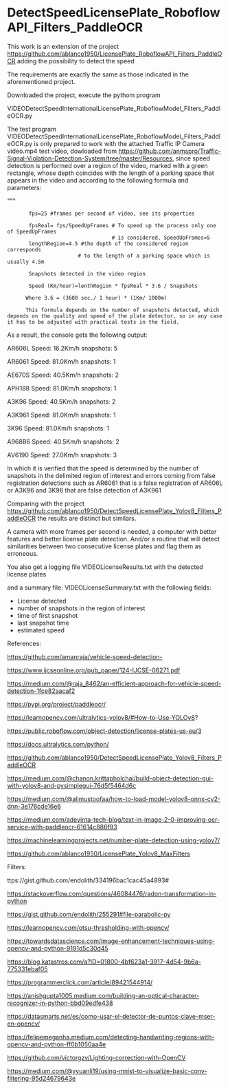 # DetectSpeedLicensePlate_RoboflowAPI_Filters_PaddleOCR
This work is an extension of the project https://github.com/ablanco1950/LicensePlate_RoboflowAPI_Filters_PaddleOCR adding the possibility to detect the speed

The requirements are exactly the same as those indicated in the aforementioned project.

Downloaded the project, execute the pythom program

VIDEODetectSpeedInternationalLicensePlate_RoboflowModel_Filters_PaddleOCR.py


The test program VIDEODetectSpeedInternationalLicensePlate_RoboflowModel_Filters_PaddleOCR.py is only prepared to work with the attached Traffic IP Camera video.mp4 test video,
dowloaded from 
https://github.com/anmspro/Traffic-Signal-Violation-Detection-System/tree/master/Resources, 
since speed detection is performed over a region of the video, marked with a green rectangle, whose depth coincides with the length of a parking space that appears in the video and according to the following formula and parameters:

"""
          
         
           fps=25 #frames per second of video, see its properties

           fpsReal= fps/SpeedUpFrames # To speed up the process only one of SpeedUpFrames
                                      # is considered, SpeedUpFrames=5
           lengthRegion=4.5 #the depth of the considered region corresponds
                           # to the length of a parking space which is usually 4.5m

           Snapshots detected in the video region

           Speed (Km/hour)=lenthRegion * fpsReal * 3.6 / Snapshots

          Where 3.6 = (3600 sec./ 1 hour) * (1Km/ 1000m)
          
          This formula depends on the number of snapshots detected, which depends on the quality and speed of the plate detector, so in any case it has to be adjusted with practical tests in the field.

As a result, the console gets the following output:

AR606L Speed: 16.2Km/h  snapshots: 5

AR6061 Speed: 81.0Km/h  snapshots: 1

AE670S Speed: 40.5Km/h  snapshots: 2

APH188 Speed: 81.0Km/h  snapshots: 1

A3K96 Speed: 40.5Km/h  snapshots: 2

A3K961 Speed: 81.0Km/h  snapshots: 1

3K96 Speed: 81.0Km/h  snapshots: 1

A968B6 Speed: 40.5Km/h  snapshots: 2

AV6190 Speed: 27.0Km/h  snapshots: 3

In which it is verified that the speed is determined by the number of snapshots in the delimited region of interest and errors coming from false registration detections such as AR6061 that is a false registration of AR606L or A3K96 and 3K96 that are  false detection of A3K961

Comparing  with the project https://github.com/ablanco1950/DetectSpeedLicensePlate_Yolov8_Filters_PaddleOCR the results are distinct but similars.

A camera with more frames per second is needed, a computer  with better features and better license plate detection. And/or a routine that will detect similarities between two consecutive license plates and flag them as erroneous.

You also get a logging file VIDEOLicenseResults.txt with the detected license plates

and a summary file: VIDEOLicenseSummary.txt with the following fields:

- License detected
- number of snapshots in the region of interest
- time of first snapshot
- last snapshot time
- estimated speed

References:

https://github.com/amanraja/vehicle-speed-detection-

https://www.ijcseonline.org/pub_paper/124-IJCSE-06271.pdf

https://medium.com/@raja_8462/an-efficient-approach-for-vehicle-speed-detection-1fce82aacaf2

https://pypi.org/project/paddleocr/

https://learnopencv.com/ultralytics-yolov8/#How-to-Use-YOLOv8?

https://public.roboflow.com/object-detection/license-plates-us-eu/3

https://docs.ultralytics.com/python/

https://github.com/ablanco1950/DetectSpeedLicensePlate_Yolov8_Filters_PaddleOCR

https://medium.com/@chanon.krittapholchai/build-object-detection-gui-with-yolov8-and-pysimplegui-76d5f5464d6c

https://medium.com/@alimustoofaa/how-to-load-model-yolov8-onnx-cv2-dnn-3e176cde16e6

https://medium.com/adevinta-tech-blog/text-in-image-2-0-improving-ocr-service-with-paddleocr-61614c886f93

https://machinelearningprojects.net/number-plate-detection-using-yolov7/

https://github.com/ablanco1950/LicensePlate_Yolov8_MaxFilters

Filters:

ttps://gist.github.com/endolith/334196bac1cac45a4893#

https://stackoverflow.com/questions/46084476/radon-transformation-in-python

https://gist.github.com/endolith/255291#file-parabolic-py

https://learnopencv.com/otsu-thresholding-with-opencv/

https://towardsdatascience.com/image-enhancement-techniques-using-opencv-and-python-9191d5c30d45

https://blog.katastros.com/a?ID=01800-4bf623a1-3917-4d54-9b6a-775331ebaf05

https://programmerclick.com/article/89421544914/

https://anishgupta1005.medium.com/building-an-optical-character-recognizer-in-python-bbd09edfe438

https://datasmarts.net/es/como-usar-el-detector-de-puntos-clave-mser-en-opencv/

https://felipemeganha.medium.com/detecting-handwriting-regions-with-opencv-and-python-ff0b1050aa4e

https://github.com/victorgzv/Lighting-correction-with-OpenCV

https://medium.com/@yyuanli19/using-mnist-to-visualize-basic-conv-filtering-95d24679643e
